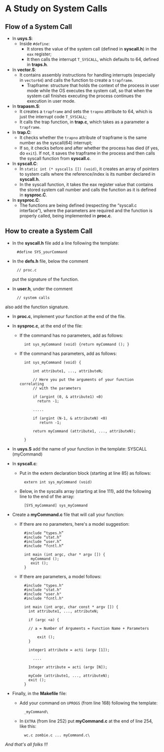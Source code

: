# A Study on System Calls

## Flow of a System Call

- In **usys.S**:
  - Inside `#define`:
    - It stores the value of the system call (defined in **syscall.h**) in the `eax` register;
    - It then calls the interrupt `T_SYSCALL`, which defaults to 64, defined in **traps.h**.
- In **vector.S**:
  - It contains assembly instructions for handling interrupts (especially in `vector64`) and calls the function to create a `trapframe`.
    - Trapframe: structure that holds the context of the process in user mode while the OS executes the system call, so that when the system call finishes executing the process continues the execution in user mode.
- In **trapasm.S**:
  - It creates a `trapframe` and sets the `trapno` attribute to 64, which is just the interrupt code `T_SYSCALL`;
  - It calls the trap function, in **trap.c**, which takes as a parameter a `trapframe`.
- In **trap.C**:
  - It checks whether the `trapno` attribute of trapframe is the same number as the syscall(64) interrupt;
  - If so, it checks before and after whether the process has died (if yes, do `exit`). If not, it saves the trapframe in the process and then calls the syscall function from **syscall.c**.
- In **syscall.C**:
  - In `static int (* syscalls []) (void)`, it creates an array of pointers to system calls where the reference/index is its number declared in **syscall.h**.
  - In the syscall function, it takes the eax register value that contains the stored system call number and calls the function as it is defined in **sysproc.C**.
- In **sysproc.C**:
  - The functions are being defined (respecting the “syscall.c interface”), where the parameters are required and the function is properly called, being implemented in **proc.c**.

## How to create a System Call

- In the **syscall.h** file add a line following the template:

        #define SYS_yourCommand

- In the **defs.h** file, below the comment

        // proc.c

  put the signature of the function.

- In **user.h**, under the comment

        // system calls

also add the function signature.

- In **proc.c**, implement your function at the end of the file.

- In **sysproc.c**, at the end of the file:

  - If the command has no parameters, add as follows:

          int sys_myCommand (void) {return myCommand (); }

  - If the command has parameters, add as follows:

          int sys_myCommand (void) {
           
              int attribute1, ..., attributeN;

              // Here you put the arguments of your function correlating
              // with the parameters

              if (argint (0, & attribute1) <0)
                return -1;

              .....

              if (argint (N-1, & attributeN) <0)
                 return -1;
               
              return myCommand (attribute1, ..., attributeN);

          }

- In **usys.S** add the name of your function in the template:
  SYSCALL (myCommand)

* In **syscall.c**:

  - Put in the extern declaration block (starting at line 85) as follows:

          extern int sys_myCommand (void)

  - Below, in the syscalls array (starting at line 111), add the following line to the end of the array:

          [SYS_myCommand] sys_myCommand

* Create a **myCommand.c** file that will call your function:

  - If there are no parameters, here's a model suggestion:

          #include “types.h”
          #include “stat.h”
          #include “user.h”
          #include “fcntl.h”

          int main (int argc, char * argv []) {
             myCommand ();
             exit ();
          }

  - If there are parameters, a model follows:

          #include "types.h"
          #include "stat.h"
          #include "user.h"
          #include "fcntl.h"

          int main (int argc, char const * argv []) {
            int attribute1, ..., attributeN;

            if (argc <a) {

            // a = Number of Arguments = Function Name + Parameters

                exit ();
            }

            integer1 attribute = acti (argv [1]);
            
              ....

            Integer attribute = acti (argv [N]);

            myCode (attribute1, ..., attributeN);
            exit ();
          }

* Finally, in the **Makefile** file:

  - Add your command on `UPROGS` (from line 168) following the template:

          _myCommand\

  - In `EXTRA` (from line 252) put **myCommand.c** at the end of line 254, like this:

          wc.c zombie.c ... myCommand.c\

_And that's all folks !!!_
